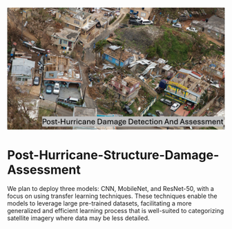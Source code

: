 ![Hurricane Damage](Hurricane_Damage.jpeg)

# Post-Hurricane-Structure-Damage-Assessment
We plan to deploy three models: CNN, MobileNet, and ResNet-50, with a focus on using transfer learning techniques. These techniques enable the models to leverage large pre-trained datasets, facilitating a more generalized and efficient learning process that is well-suited to categorizing satellite imagery where data may be less detailed.
